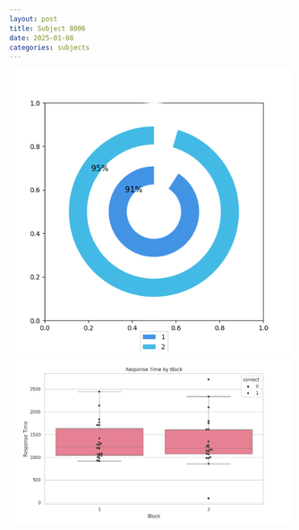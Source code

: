 ```yaml
---
layout: post
title: Subject 8006
date: 2025-01-08
categories: subjects
---
```


![](data/8006/run-14/8006__acc_test.png)
![](data/8006/run-14/8006_rt.png)
